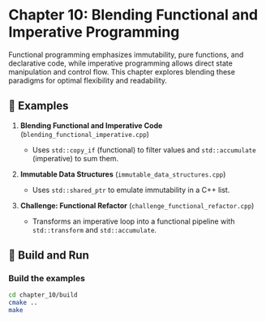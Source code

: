 # Chapter 10: Blending Functional and Imperative Programming

Functional programming emphasizes immutability, pure functions, and declarative code, while imperative programming allows direct state manipulation and control flow. This chapter explores blending these paradigms for optimal flexibility and readability.

## 🚀 Examples

1. **Blending Functional and Imperative Code** (`blending_functional_imperative.cpp`)
    - Uses `std::copy_if` (functional) to filter values and `std::accumulate` (imperative) to sum them.

2. **Immutable Data Structures** (`immutable_data_structures.cpp`)
    - Uses `std::shared_ptr` to emulate immutability in a C++ list.

3. **Challenge: Functional Refactor** (`challenge_functional_refactor.cpp`)
    - Transforms an imperative loop into a functional pipeline with `std::transform` and `std::accumulate`.

## 🔧 Build and Run

### Build the examples
```sh
cd chapter_10/build
cmake ..
make
